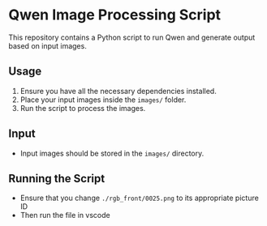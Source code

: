 # Qwen Image Processing Script

This repository contains a Python script to run Qwen and generate output based on input images.

## Usage

1. Ensure you have all the necessary dependencies installed.
2. Place your input images inside the `images/` folder.
3. Run the script to process the images.

## Input

- Input images should be stored in the `images/` directory.

## Running the Script

- Ensure that you change `./rgb_front/0025.png` to its appropriate picture ID
- Then run the file in vscode
